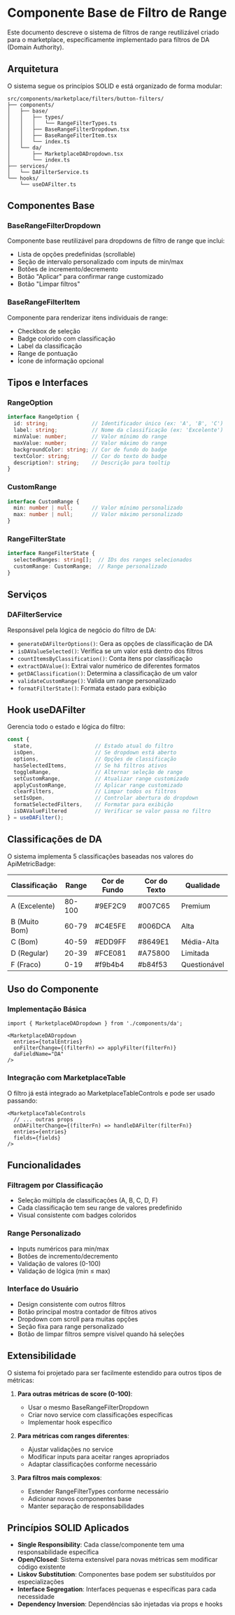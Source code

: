 # Componente Base de Filtro de Range

Este documento descreve o sistema de filtros de range reutilizável criado para o marketplace, especificamente implementado para filtros de DA (Domain Authority).

## Arquitetura

O sistema segue os princípios SOLID e está organizado de forma modular:

```
src/components/marketplace/filters/button-filters/
├── components/
│   ├── base/
│   │   ├── types/
│   │   │   └── RangeFilterTypes.ts
│   │   ├── BaseRangeFilterDropdown.tsx
│   │   ├── BaseRangeFilterItem.tsx
│   │   └── index.ts
│   └── da/
│       ├── MarketplaceDADropdown.tsx
│       └── index.ts
├── services/
│   └── DAFilterService.ts
└── hooks/
    └── useDAFilter.ts
```

## Componentes Base

### BaseRangeFilterDropdown
Componente base reutilizável para dropdowns de filtro de range que inclui:
- Lista de opções predefinidas (scrollable)
- Seção de intervalo personalizado com inputs de min/max
- Botões de incremento/decremento
- Botão "Aplicar" para confirmar range customizado
- Botão "Limpar filtros"

### BaseRangeFilterItem
Componente para renderizar itens individuais de range:
- Checkbox de seleção
- Badge colorido com classificação
- Label da classificação
- Range de pontuação
- Ícone de informação opcional

## Tipos e Interfaces

### RangeOption
```typescript
interface RangeOption {
  id: string;              // Identificador único (ex: 'A', 'B', 'C')
  label: string;           // Nome da classificação (ex: 'Excelente')
  minValue: number;        // Valor mínimo do range
  maxValue: number;        // Valor máximo do range
  backgroundColor: string; // Cor de fundo do badge
  textColor: string;       // Cor do texto do badge
  description?: string;    // Descrição para tooltip
}
```

### CustomRange
```typescript
interface CustomRange {
  min: number | null;      // Valor mínimo personalizado
  max: number | null;      // Valor máximo personalizado
}
```

### RangeFilterState
```typescript
interface RangeFilterState {
  selectedRanges: string[];  // IDs dos ranges selecionados
  customRange: CustomRange;  // Range personalizado
}
```

## Serviços

### DAFilterService
Responsável pela lógica de negócio do filtro de DA:

- `generateDAFilterOptions()`: Gera as opções de classificação de DA
- `isDAValueSelected()`: Verifica se um valor está dentro dos filtros
- `countItemsByClassification()`: Conta itens por classificação
- `extractDAValue()`: Extrai valor numérico de diferentes formatos
- `getDAClassification()`: Determina a classificação de um valor
- `validateCustomRange()`: Valida um range personalizado
- `formatFilterState()`: Formata estado para exibição

## Hook useDAFilter

Gerencia todo o estado e lógica do filtro:

```typescript
const {
  state,                    // Estado atual do filtro
  isOpen,                   // Se dropdown está aberto
  options,                  // Opções de classificação
  hasSelectedItems,         // Se há filtros ativos
  toggleRange,              // Alternar seleção de range
  setCustomRange,           // Atualizar range customizado
  applyCustomRange,         // Aplicar range customizado
  clearFilters,             // Limpar todos os filtros
  setIsOpen,                // Controlar abertura do dropdown
  formatSelectedFilters,    // Formatar para exibição
  isDAValueFiltered         // Verificar se valor passa no filtro
} = useDAFilter();
```

## Classificações de DA

O sistema implementa 5 classificações baseadas nos valores do ApiMetricBadge:

| Classificação | Range | Cor de Fundo | Cor do Texto | Qualidade |
|---------------|--------|--------------|--------------|-----------|
| A (Excelente) | 80-100 | #9EF2C9 | #007C65 | Premium |
| B (Muito Bom) | 60-79  | #C4E5FE | #006DCA | Alta |
| C (Bom)       | 40-59  | #EDD9FF | #8649E1 | Média-Alta |
| D (Regular)   | 20-39  | #FCE081 | #A75800 | Limitada |
| F (Fraco)     | 0-19   | #f9b4b4 | #b84f53 | Questionável |

## Uso do Componente

### Implementação Básica
```tsx
import { MarketplaceDADropdown } from './components/da';

<MarketplaceDADropdown
  entries={totalEntries}
  onFilterChange={(filterFn) => applyFilter(filterFn)}
  daFieldName="DA"
/>
```

### Integração com MarketplaceTable
O filtro já está integrado ao MarketplaceTableControls e pode ser usado passando:

```tsx
<MarketplaceTableControls
  // ... outras props
  onDAFilterChange={(filterFn) => handleDAFilter(filterFn)}
  entries={entries}
  fields={fields}
/>
```

## Funcionalidades

### Filtragem por Classificação
- Seleção múltipla de classificações (A, B, C, D, F)
- Cada classificação tem seu range de valores predefinido
- Visual consistente com badges coloridos

### Range Personalizado
- Inputs numéricos para min/max
- Botões de incremento/decremento
- Validação de valores (0-100)
- Validação de lógica (min ≤ max)

### Interface do Usuário
- Design consistente com outros filtros
- Botão principal mostra contador de filtros ativos
- Dropdown com scroll para muitas opções
- Seção fixa para range personalizado
- Botão de limpar filtros sempre visível quando há seleções

## Extensibilidade

O sistema foi projetado para ser facilmente estendido para outros tipos de métricas:

1. **Para outras métricas de score (0-100)**:
   - Usar o mesmo BaseRangeFilterDropdown
   - Criar novo service com classificações específicas
   - Implementar hook específico

2. **Para métricas com ranges diferentes**:
   - Ajustar validações no service
   - Modificar inputs para aceitar ranges apropriados
   - Adaptar classificações conforme necessário

3. **Para filtros mais complexos**:
   - Estender RangeFilterTypes conforme necessário
   - Adicionar novos componentes base
   - Manter separação de responsabilidades

## Princípios SOLID Aplicados

- **Single Responsibility**: Cada classe/componente tem uma responsabilidade específica
- **Open/Closed**: Sistema extensível para novas métricas sem modificar código existente
- **Liskov Substitution**: Componentes base podem ser substituídos por especializações
- **Interface Segregation**: Interfaces pequenas e específicas para cada necessidade
- **Dependency Inversion**: Dependências são injetadas via props e hooks
